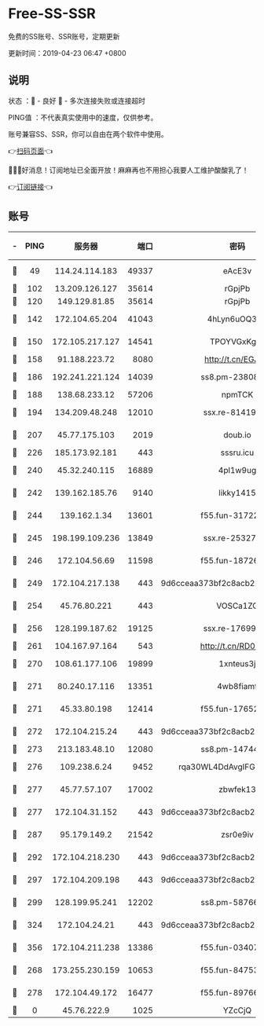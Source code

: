 # Free-SS-SSR

免费的SS账号、SSR账号，定期更新

更新时间：2019-04-23 06:47 +0800

## 说明

状态     ：🙂 - 良好 🙁 - 多次连接失败或连接超时

PING值   ：不代表真实使用中的速度，仅供参考。

账号兼容SS、SSR，你可以自由在两个软件中使用。

👉[扫码页面](https://liesauer.github.io/Free-SS-SSR/)👈

🎉🎉🎉好消息！订阅地址已全面开放！麻麻再也不用担心我要人工维护酸酸乳了！

👉[订阅链接](https://www.liesauer.net/yogurt/subscribe?ACCESS_TOKEN=DAYxR3mMaZAsaqUb)👈

## 账号

|-|PING|服务器|端口|密码|加密方式|区域|
|:----:|:----:|:-----:|-----:|:----:|:----:|:----:|
|🙂|49|114.24.114.183|49337|eAcE3v|chacha20-ietf|TW|
|🙂|102|13.209.126.127|35614|rGpjPb|rc4-md5|KR|
|🙂|120|149.129.81.85|35614|rGpjPb|rc4-md5|HK|
|🙂|142|172.104.65.204|41043|4hLyn6uOQ3hU|aes-256-cfb|JP|
|🙂|150|172.105.217.127|14541|TPOYVGxKglpi|aes-256-cfb|JP|
|🙂|158|91.188.223.72|8080|http://t.cn/EGJIyrl|rc4-md5|RU|
|🙂|186|192.241.221.124|14039|ss8.pm-23808367|aes-256-cfb|US|
|🙂|188|138.68.233.12|57206|npmTCK|rc4-md5|US|
|🙂|194|134.209.48.248|12010|ssx.re-81419250|aes-256-cfb|US|
|🙂|207|45.77.175.103|2019|doub.io|aes-128-ctr|SG|
|🙂|226|185.173.92.181|443|sssru.icu|rc4-md5|RU|
|🙂|240|45.32.240.115|16889|4pl1w9ug|aes-256-cfb|AU|
|🙂|242|139.162.185.76|9140|likky1415|aes-256-cfb|DE|
|🙂|244|139.162.1.34|13601|f55.fun-31722163|aes-256-cfb|SG|
|🙂|245|198.199.109.236|13849|ssx.re-25327001|aes-256-cfb|US|
|🙂|246|172.104.56.69|11598|f55.fun-18726440|aes-256-cfb|SG|
|🙂|249|172.104.217.138|443|9d6cceaa373bf2c8acb22e60b6a58be6|aes-256-cfb|US|
|🙂|254|45.76.80.221|443|VOSCa1ZG|aes-256-cfb|DE|
|🙂|256|128.199.187.62|19125|ssx.re-17699108|aes-256-cfb|SG|
|🙂|261|104.167.97.164|543|http://t.cn/RD0D7sx|rc4-md5|CA|
|🙂|270|108.61.177.106|19899|1xnteus3j|aes-256-cfb|FR|
|🙂|271|80.240.17.116|13351|4wb8fiamf|aes-256-cfb|DE|
|🙂|271|45.33.80.198|12414|f55.fun-17652829|aes-256-cfb|US|
|🙂|272|172.104.215.24|443|9d6cceaa373bf2c8acb22e60b6a58be6|aes-256-cfb|US|
|🙂|273|213.183.48.10|12080|ss8.pm-14744177|rc4-md5|RU|
|🙂|276|109.238.6.24|9452|rqa30WL4DdAvgIFG6Fs3znzTa|aes-256-cfb|FR|
|🙂|277|45.77.57.107|17002|zbwfek13|aes-256-cfb|GB|
|🙂|277|172.104.31.152|443|9d6cceaa373bf2c8acb22e60b6a58be6|aes-256-cfb|US|
|🙂|287|95.179.149.2|21542|zsr0e9iv|aes-256-cfb|NL|
|🙂|292|172.104.218.230|443|9d6cceaa373bf2c8acb22e60b6a58be6|aes-256-cfb|US|
|🙂|297|172.104.209.198|443|9d6cceaa373bf2c8acb22e60b6a58be6|aes-256-cfb|US|
|🙂|299|128.199.95.241|12202|ss8.pm-58766684|aes-256-cfb|SG|
|🙂|324|172.104.24.21|443|9d6cceaa373bf2c8acb22e60b6a58be6|aes-256-cfb|US|
|🙂|356|172.104.211.238|13386|f55.fun-03407561|aes-256-cfb|US|
|🙂|268|173.255.230.159|10653|f55.fun-84753420|aes-256-cfb|US|
|🙂|278|172.104.49.172|16477|f55.fun-89766175|aes-256-cfb|SG|
|🙁|0|45.76.222.9|1025|YZcCjQ|rc4-md5|JP|
